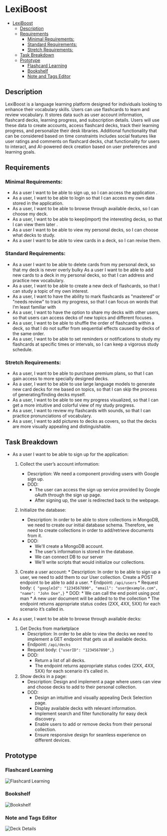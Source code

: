# LexiBoost
- [LexiBoost](#lexiboost)
  - [Description](#description)
  - [Requirements](#requirements)
    - [Minimal Requirements:](#minimal-requirements)
    - [Standard Requirements:](#standard-requirements)
    - [Stretch Requirements:](#stretch-requirements)
  - [Task Breakdown](#task-breakdown)
  - [Prototype](#prototype)
    - [Flashcard Learning](#flashcard-learning)
    - [Bookshelf](#bookshelf)
    - [Note and Tags Editor](#note-and-tags-editor)


## Description
LexiBoost is a language learning platform designed for individuals looking to enhance their vocabulary skills. Users can use flashcards to learn and review vocabulary. It stores data such as user account information, flashcard decks, learning progress, and subscription details. Users will use these data to create accounts, access flashcard decks, track their learning progress, and personalize their desk libraries. Additional functionality that can be considered based on time constraints includes social features like user ratings and comments on flashcard decks, chat functionality for users to interact, and AI-powered deck creation based on user preferences and learning goals.

## Requirements


### Minimal Requirements: 
* As a user I want to be able to sign up, so I can access the application .
* As a user, I want to be able to login so that I can access my own data stored in the application.
* As a user, I want to be able to browse through available decks, so I can choose my deck.
* As a user, I want to be able to keep(import) the interesting decks, so that I can view them later .
* As a user I want to be able to view my personal decks, so I can choose what decks to study.
* As a user I want to be able to view cards in a deck, so I can revise them.

### Standard Requirements: 
* As a user I want to be able to delete cards from my personal deck, so that my deck is never overly bulky
As a user I want to be able to add new cards to a deck in my personal decks, so that I can address and practice new vocabulary.
* As a user, I want to be able to create a new deck of flashcards, so that I can study a topic of my own interest.
* As a user, I want to have the ability to mark flashcards as "mastered" or "needs review" to track my progress, so that I can focus on words that I’m least familiar with
* As a user, I want to have the option to share my decks with other users, so that users can access decks of new topics and different focuses.
* As a user, I want to be able to shuffle the order of flashcards within a deck, so that I do not suffer from sequential effects caused by decks of the same order.
* As a user, I want to be able to set reminders or notifications to study my flashcards at specific times or intervals, so I can keep a vigorous study schedule. 


### Stretch Requirements: 
* As a user, I want to be able to purchase premium plans, so that I can gain access to more specially designed decks.
* As a user, I want to be able to use large language models to generate new card decks for me based on topics, so that I can skip the process of generating/finding decks myself.
* As a user, I want to be able to see my progress visualized, so that I can get a more intuitive and colorful view of my study progress.
* As a user, I want to review my flashcards with sounds, so that I can practice pronunciations of vocabulary.
* As a user, I want to add pictures to decks as covers, so that the decks are more visually appealing and distinguishable.


## Task Breakdown

* As a user I want to be able to sign up for the application:
    1. Collect the user’s account information:
        * Description: We need a component providing users with Google sign up.
        * DOD: 
            * The user can access the sign up service provided by Google oAuth through the sign up page.
            * After signing up, the user is redirected back to the webpage.

    2. Initialize the database:
        * Description: In order to be able to store collections in MongoDB, we need to create our initial database schema. Therefore, we need to create collections in order to add/retrieve documents from it.
        * DOD: 
            * We'll create a  MongoDB account.
            * The user’s information is stored in the database.
            * We can connect DB to our server
            * We'll write scripts that would initialize our collections. 
    3. Create a user account:
            * Description: In order to be able to sign up a user, we need to add them to our User collection. Create a POST endpoint to be able to add a user. 
            * Endpoint: `/api/users`
            * Request body:
            `{ "googleId": "1234567890", "email": "user@example.com", "name": "John Doe",}`
            * DOD: 
                * We can call the end point using post man 
                * A new user document will be added to to the collection 
                * The endpoint returns appropriate status codes (2XX, 4XX, 5XX) for each scenario it’s called in. 
  
* As a user, I want to be able to browse through available decks:
    1. Get Decks from marketplace
       * Description: In order to be able to view the decks we need to implement a GET endpoint that gets us all available decks. 
       * Endpoint: `/api/decks`
       * Request body: `{"userID": "1234567890",}` 
       * DOD: 
            * Return a list of all decks. 
            * The endpoint returns appropriate status codes (2XX, 4XX, 5XX) for each scenario it’s called in. 
    2. Show decks in a page:
        * Description: Design and implement a page where users can view and choose decks to add to their personal collection.
        * DOD: 
            * Design an intuitive and visually appealing Deck Selection page.
            * Display available decks with relevant information.
            * Implement search and filter functionality for easy deck discovery.
            * Enable users to add or remove decks from their personal collection.
            * Ensure responsive design for seamless experience on different devices.




## Prototype

### Flashcard Learning
![Flashcard Learning](design/draft/Flashcard.png)

### Bookshelf
![Bookshelf](design/draft/Bookshelf.png)

### Note and Tags Editor
![Deck Details](design/draft/NoteTags.png)


